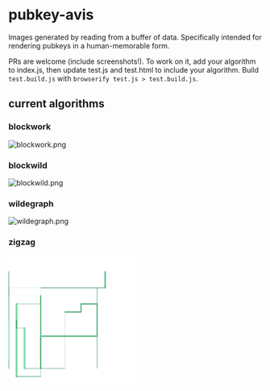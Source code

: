 # pubkey-avis

Images generated by reading from a buffer of data.
Specifically intended for rendering pubkeys in a human-memorable form.

PRs are welcome (include screenshots!).
To work on it, add your algorithm to index.js, then update test.js and test.html to include your algorithm.
Build `test.build.js` with `browserify test.js > test.build.js`.

## current algorithms

### blockwork

![blockwork.png](./example-pics/blockwork.png)

### blockwild

![blockwild.png](./example-pics/blockwild.png)

### wildegraph

![wildegraph.png](./example-pics/wildegraph.png)

### zigzag

![zigzag.png](./example-pics/zigzag.png)
